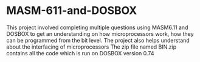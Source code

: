 # MASM-611-and-DOSBOX
This project involved completing multiple questions using MASM6.11 and DOSBOX to get an understanding on how microprocessors work, how they can be programmed from the bit level. The project also helps understand about the interfacing of microprocessors
The zip file named BIN.zip contains all the code which is run on DOSBOX version 0.74
